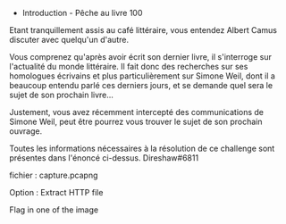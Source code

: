  - Introduction -
Pêche au livre
100

Etant tranquillement assis au café littéraire, vous entendez Albert Camus discuter avec quelqu'un d'autre.

 
Vous comprenez qu'après avoir écrit son dernier livre, il s'interroge sur l'actualité du monde littéraire. Il fait donc des recherches sur ses homologues écrivains et plus particulièrement sur Simone Weil, dont il a beaucoup entendu parlé ces derniers jours, et se demande quel sera le sujet de son prochain livre...

 
Justement, vous avez récemment intercepté des communications de Simone Weil, peut être pourrez vous trouver le sujet de son prochain ouvrage.

 

 

Toutes les informations nécessaires à la résolution de ce challenge sont présentes dans l'énoncé ci-dessus.
Direshaw#6811

fichier : capture.pcapng

Option : Extract HTTP file

Flag in one of the image
